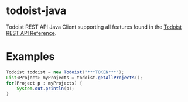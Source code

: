 # todoist-java

Todoist REST API Java Client supporting all features found in the [Todoist REST API Reference](https://developer.todoist.com/rest/v8/).

# Examples

```java
Todoist todoist = new Todoist("***TOKEN***");
List<Project> myProjects = todoist.getAllProjects();
for(Project p : myProjects) {
    System.out.println(p);
}
```
